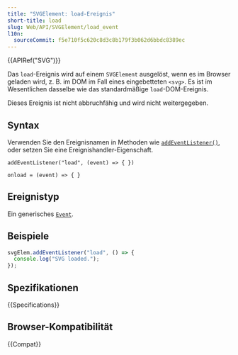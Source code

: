 ```yaml
---
title: "SVGElement: load-Ereignis"
short-title: load
slug: Web/API/SVGElement/load_event
l10n:
  sourceCommit: f5e710f5c620c8d3c8b179f3b062d6bbdc8389ec
---
```


{{APIRef("SVG")}}

Das `load`-Ereignis wird auf einem `SVGElement` ausgelöst, wenn es im Browser geladen wird, z. B. im DOM im Fall eines eingebetteten `<svg>`. Es ist im Wesentlichen dasselbe wie das standardmäßige `load`-DOM-Ereignis.

Dieses Ereignis ist nicht abbruchfähig und wird nicht weitergegeben.

## Syntax

Verwenden Sie den Ereignisnamen in Methoden wie [`addEventListener()`](/de/docs/Web/API/EventTarget/addEventListener), oder setzen Sie eine Ereignishandler-Eigenschaft.

```js-nolint
addEventListener("load", (event) => { })

onload = (event) => { }
```

## Ereignistyp

Ein generisches [`Event`](/de/docs/Web/API/Event).

## Beispiele

```js
svgElem.addEventListener("load", () => {
  console.log("SVG loaded.");
});
```

## Spezifikationen

{{Specifications}}

## Browser-Kompatibilität

{{Compat}}
